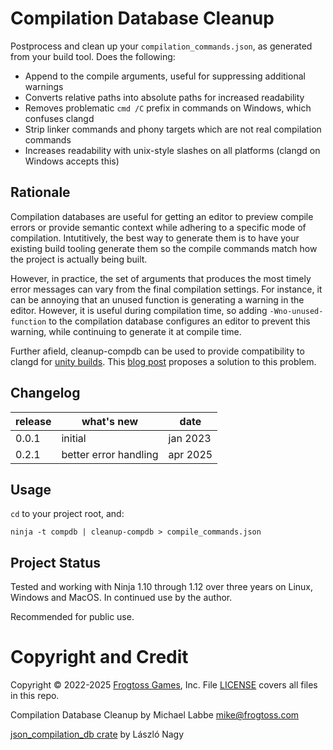# Compilation Database Cleanup #

Postprocess and clean up your `compilation_commands.json`, as generated from your build tool.  Does the following:

 - Append to the compile arguments, useful for suppressing additional warnings
 - Converts relative paths into absolute paths for increased readability
 - Removes problematic `cmd /C` prefix in commands on Windows, which confuses clangd
 - Strip linker commands and phony targets which are not real compilation commands
 - Increases readability with unix-style slashes on all platforms (clangd on Windows accepts this)
 
## Rationale ##

Compilation databases are useful for getting an editor to preview compile errors or provide semantic context while adhering to a specific mode of compilation.  Intutitively, the best way to generate them is to have your existing build tooling generate them so the compile commands match how the project is actually being built.

However, in practice, the set of arguments that produces the most timely error messages can vary from the final compilation settings.  For instance, it can be annoying that an unused function is generating a warning in the editor.  However, it is useful during compilation time, so adding `-Wno-unused-function` to the compilation database configures an editor to prevent this warning, while continuing to generate it at compile time.

Further afield, cleanup-compdb can be used to provide compatibility to clangd for [unity builds](https://en.wikipedia.org/wiki/Unity_build).  This [blog post](https://www.frogtoss.com/labs/clangd-with-unity-builds.html) proposes a solution to this problem.

## Changelog ##

release | what's new                  | date
--------|-----------------------------|---------
0.0.1   | initial                     | jan 2023
0.2.1   | better error handling       | apr 2025

## Usage ##

`cd` to your project root, and:

`ninja -t compdb | cleanup-compdb > compile_commands.json`

## Project Status ##

Tested and working with Ninja 1.10 through 1.12 over three years on Linux, Windows and MacOS.  In continued use by the author.

Recommended for public use.

# Copyright and Credit #

Copyright &copy; 2022-2025 [Frogtoss Games](http://www.frogtoss.com), Inc.
File [LICENSE](LICENSE) covers all files in this repo.

Compilation Database Cleanup by Michael Labbe
<mike@frogtoss.com>

[json_compilation_db crate](https://github.com/rizsotto/json_compilation_db) by László Nagy
